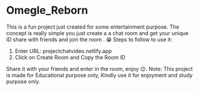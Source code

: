 # Omegle_Reborn
This is a fun project just created for some entertainment purpose. The concept is really simple you just create a a chat room and get your unique ID share with friends and join the room . 😁 
Steps to follow to use it:

1. Enter URL: projectchatvideo.netlify.app
2. Click on Create Room and Copy the Room ID


Share it with your friends and enter in the room, enjoy 😉.
Note: This project is made for Educational purpose only, Kindly use it for enjoyment and study purpose only.
